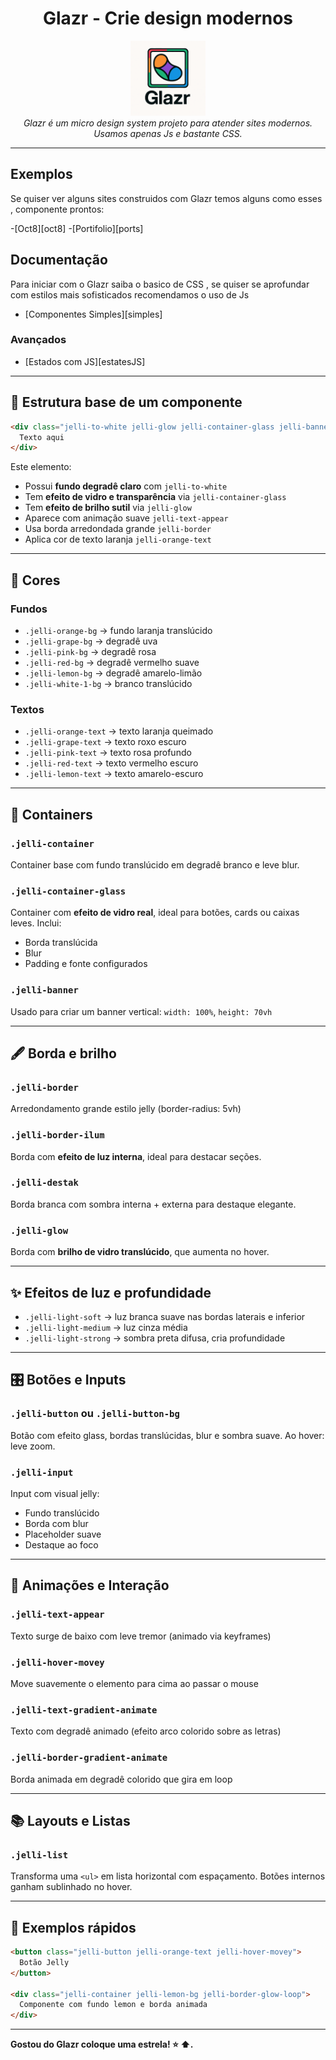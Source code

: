 <h1 align="center">Glazr - Crie design modernos </h1>

<p align="center"> 
  <img src="./Logo_Glazr.png" alt="Glazr" width="120px" height="120px"/>
  <br>
  <em>Glazr é um micro design system projeto para atender sites modernos.
    <br>Usamos apenas Js e bastante CSS.</em>
  <br>
</p>

<hr>

## Exemplos 
Se quiser ver alguns sites construidos com Glazr temos alguns como esses , componente prontos:

-[Oct8][oct8]
-[Portifolio][ports]

## Documentação 
Para iniciar com o Glazr saiba o basico de CSS , se quiser se aprofundar com estilos mais sofisticados recomendamos o uso de Js

 - [Componentes Simples][simples]

 ### Avançados
 - [Estados com JS][estatesJS]


<hr>

## 🧱 Estrutura base de um componente

```html
<div class="jelli-to-white jelli-glow jelli-container-glass jelli-banner jelli-text-appear jelli-border jelli-orange-text">
  Texto aqui
</div>
```

Este elemento:
- Possui **fundo degradê claro** com `jelli-to-white`
- Tem **efeito de vidro e transparência** via `jelli-container-glass`
- Tem **efeito de brilho sutil** via `jelli-glow`
- Aparece com animação suave `jelli-text-appear`
- Usa borda arredondada grande `jelli-border`
- Aplica cor de texto laranja `jelli-orange-text`

---

## 🎨 Cores

### Fundos
- `.jelli-orange-bg` → fundo laranja translúcido
- `.jelli-grape-bg` → degradê uva
- `.jelli-pink-bg` → degradê rosa
- `.jelli-red-bg` → degradê vermelho suave
- `.jelli-lemon-bg` → degradê amarelo-limão
- `.jelli-white-1-bg` → branco translúcido

### Textos
- `.jelli-orange-text` → texto laranja queimado
- `.jelli-grape-text` → texto roxo escuro
- `.jelli-pink-text` → texto rosa profundo
- `.jelli-red-text` → texto vermelho escuro
- `.jelli-lemon-text` → texto amarelo-escuro

---

## 💎 Containers

### `.jelli-container`
Container base com fundo translúcido em degradê branco e leve blur.

### `.jelli-container-glass`
Container com **efeito de vidro real**, ideal para botões, cards ou caixas leves.
Inclui:
- Borda translúcida
- Blur
- Padding e fonte configurados

### `.jelli-banner`
Usado para criar um banner vertical: `width: 100%`, `height: 70vh`

---

## 🖋 Borda e brilho

### `.jelli-border`
Arredondamento grande estilo jelly (border-radius: 5vh)

### `.jelli-border-ilum`
Borda com **efeito de luz interna**, ideal para destacar seções.

### `.jelli-destak`
Borda branca com sombra interna + externa para destaque elegante.

### `.jelli-glow`
Borda com **brilho de vidro translúcido**, que aumenta no hover.

---

## ✨ Efeitos de luz e profundidade

- `.jelli-light-soft` → luz branca suave nas bordas laterais e inferior
- `.jelli-light-medium` → luz cinza média
- `.jelli-light-strong` → sombra preta difusa, cria profundidade

---

## 🎛 Botões e Inputs

### `.jelli-button` ou `.jelli-button-bg`
Botão com efeito glass, bordas translúcidas, blur e sombra suave. Ao hover: leve zoom.

### `.jelli-input`
Input com visual jelly:
- Fundo translúcido
- Borda com blur
- Placeholder suave
- Destaque ao foco

---

## 🧪 Animações e Interação

### `.jelli-text-appear`
Texto surge de baixo com leve tremor (animado via keyframes)

### `.jelli-hover-movey`
Move suavemente o elemento para cima ao passar o mouse

### `.jelli-text-gradient-animate`
Texto com degradê animado (efeito arco colorido sobre as letras)

### `.jelli-border-gradient-animate`
Borda animada em degradê colorido que gira em loop

---

## 📚 Layouts e Listas

### `.jelli-list`
Transforma uma `<ul>` em lista horizontal com espaçamento. Botões internos ganham sublinhado no hover.

--- 

## 📌 Exemplos rápidos

```html
<button class="jelli-button jelli-orange-text jelli-hover-movey">
  Botão Jelly
</button>

<div class="jelli-container jelli-lemon-bg jelli-border-glow-loop">
  Componente com fundo lemon e borda animada
</div>
```

---

**Gostou do Glazr coloque uma estrela! :star: :arrow_up:.**
